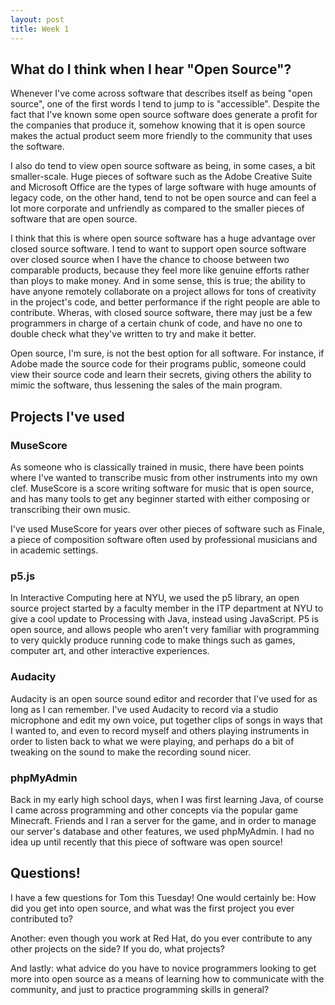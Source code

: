 ```yaml
---
layout: post
title: Week 1
---
```



## What do I think when I hear "Open Source"?

Whenever I've come across software that describes itself as being "open source", one of the first words I tend to jump to is "accessible".  Despite the fact that I've known some open source software does generate a profit for the companies that produce it, somehow knowing that it is open source makes the actual product seem more friendly to the community that uses the software.

I also do tend to view open source software as being, in some cases, a bit smaller-scale.  Huge pieces of software such as the Adobe Creative Suite and Microsoft Office are the types of large software with huge amounts of legacy code, on the other hand, tend to not be open source and can feel a lot more corporate and unfriendly as compared to the smaller pieces of software that are open source.

I think that this is where open source software has a huge advantage over closed source software.  I tend to want to support open source software over closed source when I have the chance to choose between two comparable products, because they feel more like genuine efforts rather than ploys to make money.  And in some sense, this is true; the ability to have anyone remotely collaborate on a project allows for tons of creativity in the project's code, and better performance if the right people are able to contribute.  Wheras, with closed source software, there may just be a few programmers in charge of a certain chunk of code, and have no one to double check what they've written to try and make it better.

Open source, I'm sure, is not the best option for all software.  For instance, if Adobe made the source code for their programs public, someone could view their source code and learn their secrets, giving others the ability to mimic the software, thus lessening the sales of the main program.

## Projects I've used

### MuseScore

As someone who is classically trained in music, there have been points where I've wanted to transcribe music from other instruments into my own clef.  MuseScore is a score writing software for music that is open source, and has many tools to get any beginner started with either composing or transcribing their own music.

I've used MuseScore for years over other pieces of software such as Finale, a piece of composition software often used by professional musicians and in academic settings.

### p5.js

In Interactive Computing here at NYU, we used the p5 library, an open source project started by a faculty member in the ITP department at NYU to give a cool update to Processing with Java, instead using JavaScript.  P5 is open source, and allows people who aren't very familiar with programming to very quickly produce running code to make things such as games, computer art, and other interactive experiences.

### Audacity

Audacity is an open source sound editor and recorder that I've used for as long as I can remember.  I've used Audacity to record via a studio microphone and edit my own voice, put together clips of songs in ways that I wanted to, and even to record myself and others playing instruments in order to listen back to what we were playing, and perhaps do a bit of tweaking on the sound to make the recording sound nicer.

### phpMyAdmin

Back in my early high school days, when I was first learning Java, of course I came across programming and other concepts via the popular game Minecraft.  Friends and I ran a server for the game, and in order to manage our server's database and other features, we used phpMyAdmin.  I had no idea up until recently that this piece of software was open source!

## Questions!

I have a few questions for Tom this Tuesday!  One would certainly be: How did you get into open source, and what was the first project you ever contributed to?

Another: even though you work at Red Hat, do you ever contribute to any other projects on the side?  If you do, what projects?

And lastly: what advice do you have to novice programmers looking to get more into open source as a means of learning how to communicate with the community, and just to practice programming skills in general?